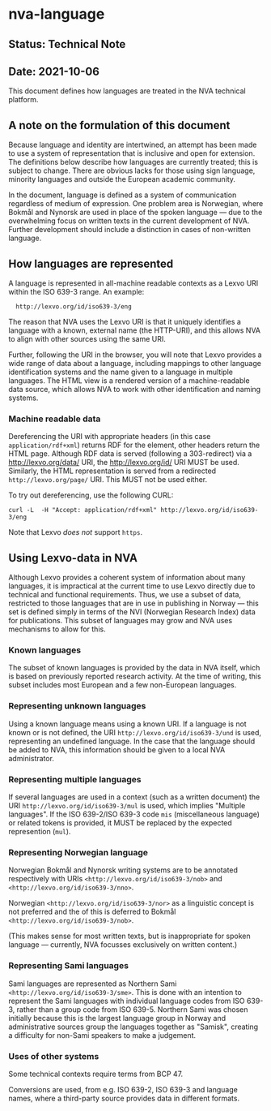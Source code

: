 # nva-language

## Status: Technical Note 
## Date: 2021-10-06

This document defines how languages are treated in the NVA technical platform.

## A note on the formulation of this document

Because language and identity are intertwined, an attempt has been made to use a system of representation that is inclusive and open for extension. The definitions below describe how languages are currently treated; this is subject to change. There are obvious lacks for those using sign language, minority languages and outside the European academic community.

In the document, language is defined as a system of communication regardless of medium of expression. One problem area is Norwegian, where Bokmål and Nynorsk are used in place of the spoken language — due to the overwhelming focus on written texts in the current development of NVA. Further development should include a distinction in cases of non-written language.

## How languages are represented

A language is represented in all-machine readable contexts as a Lexvo URI within the ISO 639-3 range. An example:

```
  http://lexvo.org/id/iso639-3/eng 
```
The reason that NVA uses the Lexvo URI is that it uniquely identifies a language with a known, external name (the HTTP-URI), and this allows NVA to align with other sources using the same URI.

Further, following the URI in the browser, you will note that Lexvo provides a wide range of data about a language, including mappings to other language identification systems and the name given to a language in multiple languages. The HTML view is a rendered version of a machine-readable data source, which allows NVA to work with other identification and naming systems.

### Machine readable data

Dereferencing the URI with appropriate headers (in this case `application/rdf+xml`) returns RDF for the element, other headers return the HTML page. Although RDF data is served (following a 303-redirect) via a http://lexvo.org/data/ URI, the http://lexvo.org/id/ URI MUST be used. Similarly, the HTML representation is served from a redirected `http://lexvo.org/page/` URI. This MUST not be used either.

To try out dereferencing, use the following CURL:

```
curl -L  -H "Accept: application/rdf+xml" http://lexvo.org/id/iso639-3/eng
```

Note that Lexvo *does not* support `https`.

## Using Lexvo-data in NVA

Although Lexvo provides a coherent system of information about many languages, it is impractical at the current time to use Lexvo directly due to technical and functional requirements. Thus, we use a subset of data, restricted to those languages that are in use in publishing in Norway — this set is defined simply in terms of the NVI (Norwegian Research Index) data for publications. This subset of languages may grow and NVA uses mechanisms to allow for this.

### Known languages

The subset of known languages is provided by the data in NVA itself, which is based on previously reported research activity. At the time of writing, this subset includes most European and a few non-European languages.

### Representing unknown languages

Using a known language means using a known URI. If a language is not known or is not defined, the URI `http://lexvo.org/id/iso639-3/und` is used, representing an undefined language. In the case that the language should be added to NVA, this information should be given to a local NVA administrator.

### Representing multiple languages

If several languages are used in a context (such as a written document) the URI `http://lexvo.org/id/iso639-3/mul` is used, which implies "Multiple languages". If the ISO 639-2/ISO 639-3 code `mis` (miscellaneous language) or related tokens is provided, it MUST be replaced by the expected represention (`mul`).

### Representing Norwegian language

Norwegian Bokmål and Nynorsk writing systems are to be annotated respectively with URIs `<http://lexvo.org/id/iso639-3/nob>` and `<http://lexvo.org/id/iso639-3/nno>`.

Norwegian `<http://lexvo.org/id/iso639-3/nor>` as a linguistic concept is not preferred and the of this is deferred to Bokmål `<http://lexvo.org/id/iso639-3/nob>`.

(This makes sense for most written texts, but is inappropriate for spoken language — currently, NVA focusses exclusively on written content.)

### Representing Sami languages

Sami languages are represented as Northern Sami `<http://lexvo.org/id/iso639-3/sme>`. This is done with an intention to represent the Sami languages with individual language codes from ISO 639-3, rather than a group code from ISO 639-5. Northern Sami was chosen initially because this is the largest language group in Norway and administrative sources group the languages together as "Samisk", creating a difficulty for non-Sami speakers to make a judgement.

### Uses of other systems

Some technical contexts require terms from BCP 47.

Conversions are used, from e.g. ISO 639-2, ISO 639-3 and language names, where a third-party source provides data in different formats.
